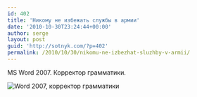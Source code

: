 ```yaml
---
id: 402
title: 'Никому не избежать службы в армии'
date: '2010-10-30T23:24:44+00:00'
author: serge
layout: post
guid: 'http://sotnyk.com/?p=402'
permalink: /2010/10/30/nikomu-ne-izbezhat-sluzhby-v-armii/
---
```


MS Word 2007. Корректор грамматики.

![](http://localhost/wp-content/uploads/2010/10/Word2007_army.png "Word 2007, корректор грамматики")